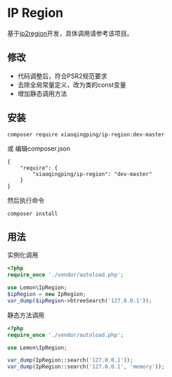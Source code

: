 # IP Region
基于[ip2region](https://github.com/lionsoul2014/ip2region)开发，具体调用请参考该项目。

## 修改
* 代码调整后，符合PSR2规范要求
* 去除全局常量定义，改为类的const变量
* 增加静态调用方法

## 安装
```
composer require xiaoqingping/ip-region:dev-master
```
或
编辑composer.json
```
{
    "require": {
        "xiaoqingping/ip-region": "dev-master"
    }
}
```
然后执行命令
```
composer install
```

## 用法
实例化调用
```php
<?php
require_once './vendor/autoload.php';

use Lemon\IpRegion;
$ipRegion = new IpRegion;
var_dump($ipRegion->btreeSearch('127.0.0.1'));
```

静态方法调用
```php
<?php
require_once './vendor/autoload.php';

use Lemon\IpRegion;

var_dump(IpRegion::search('127.0.0.1'));
var_dump(IpRegion::search('127.0.0.1', 'memory'));
```


